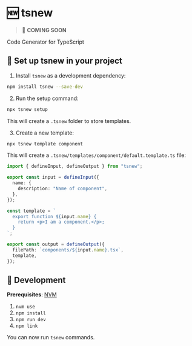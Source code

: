 # 🆕 tsnew

> 🚧 **COMING SOON**

Code Generator for TypeScript

## 📖 Set up tsnew in your project

1. Install `tsnew` as a development dependency:

```sh
npm install tsnew --save-dev
```

2. Run the setup command:

```sh
npx tsnew setup
```

This will create a `.tsnew` folder to store templates.

3. Create a new template:

```sh
npx tsnew template component
```

This will create a `.tsnew/templates/component/default.template.ts` file:

```ts
import { defineInput, defineOutput } from "tsnew";

export const input = defineInput({
  name: {
    description: "Name of component",
  },
});

const template = `
  export function ${input.name} {
    return <p>I am a component.</p>;
  }
`;

export const output = defineOutput({
  filePath: `components/${input.name}.tsx`,
  template,
});
```

## 👋 Development

**Prerequisites**: [NVM](https://nvm.sh/)

1. `nvm use`
2. `npm install`
3. `npm run dev`
4. `npm link`

You can now run `tsnew` commands.
